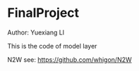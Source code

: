 # FinalProject
Author: Yuexiang LI

This is the code of model layer

N2W see: https://github.com/whigon/N2W

